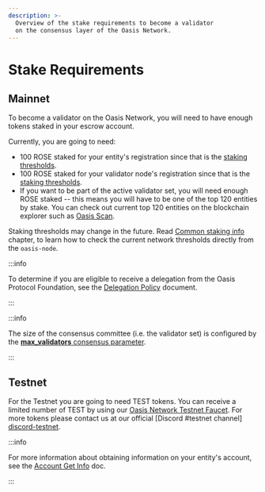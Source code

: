 ```yaml
---
description: >-
  Overview of the stake requirements to become a validator
  on the consensus layer of the Oasis Network.
---
```


# Stake Requirements

## Mainnet

To become a validator on the Oasis Network, you will need to have enough 
tokens staked in your escrow account.  

Currently, you are going to need:

* 100 ROSE staked for your entity's registration since that is the 
[staking thresholds].
* 100 ROSE staked for your validator node's registration since that is the 
[staking thresholds].
* If you want to be part of the active validator set, you will need enough 
ROSE staked --  this means you will have to be one of the top 120 entities 
by stake. You can check out current top 120 entities on the blockchain explorer 
such as [Oasis Scan].

Staking thresholds may change in the future. Read [Common staking info] chapter,
to learn how to check the current network thresholds directly from the 
`oasis-node`.

[staking thresholds]: ../../oasis-network/genesis-doc.md#staking-thresholds
[Oasis Scan]: https://www.oasisscan.com/validators
[Common staking info]: ../../manage-tokens/advanced/oasis-cli-tools/common-staking-info.md

:::info

To determine if you are eligible to receive a delegation from the Oasis Protocol 
Foundation, see the [Delegation Policy] document.

[Delegation Policy]: ../../foundation/delegation-policy.md

:::

:::info

The size of the consensus committee (i.e. the validator set) is configured by 
the [**max_validators** consensus parameter].

[**max_validators** consensus parameter]: ../../oasis-network/genesis-doc.md#consensus

:::

## Testnet

For the Testnet you are going to need TEST tokens. You can receive a limited 
number of TEST by using our [Oasis Network Testnet Faucet][faucet-testnet]. For 
more tokens please contact us at our official [Discord #testnet channel]
[discord-testnet].

[faucet-testnet]: https://faucet.testnet.oasis.dev/
[discord-testnet]: https://discord.com/channels/748635004384313474/960599828662976522


:::info

For more information about obtaining information on your entity's account, see 
the [Account Get Info] doc.

[Account Get Info]: ../../manage-tokens/advanced/oasis-cli-tools/get-account-info.md

:::